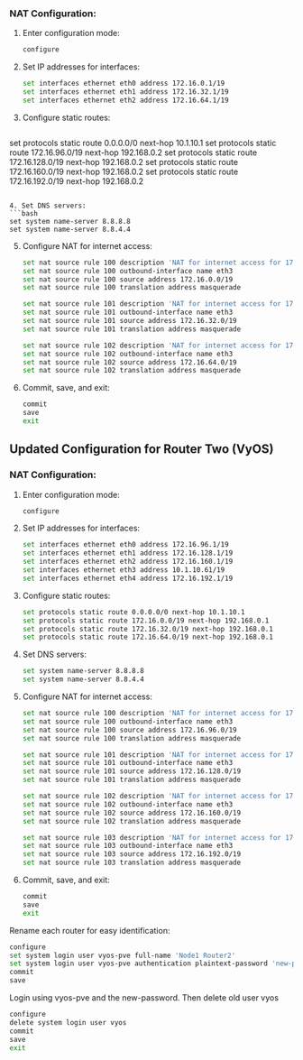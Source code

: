 
### NAT Configuration:
1. Enter configuration mode:
   ```bash
   configure
   ```

2. Set IP addresses for interfaces:
   ```bash
   set interfaces ethernet eth0 address 172.16.0.1/19
   set interfaces ethernet eth1 address 172.16.32.1/19
   set interfaces ethernet eth2 address 172.16.64.1/19
   ```

3. Configure static routes:
   ```bash
set protocols static route 0.0.0.0/0 next-hop 10.1.10.1
set protocols static route 172.16.96.0/19 next-hop 192.168.0.2
set protocols static route 172.16.128.0/19 next-hop 192.168.0.2
set protocols static route 172.16.160.0/19 next-hop 192.168.0.2
set protocols static route 172.16.192.0/19 next-hop 192.168.0.2
   ```

4. Set DNS servers:
   ```bash
   set system name-server 8.8.8.8
   set system name-server 8.8.4.4
   ```

5. Configure NAT for internet access:
   ```bash
   set nat source rule 100 description 'NAT for internet access for 172.16.0.0/19'
   set nat source rule 100 outbound-interface name eth3
   set nat source rule 100 source address 172.16.0.0/19
   set nat source rule 100 translation address masquerade

   set nat source rule 101 description 'NAT for internet access for 172.16.32.0/19'
   set nat source rule 101 outbound-interface name eth3
   set nat source rule 101 source address 172.16.32.0/19
   set nat source rule 101 translation address masquerade

   set nat source rule 102 description 'NAT for internet access for 172.16.64.0/19'
   set nat source rule 102 outbound-interface name eth3
   set nat source rule 102 source address 172.16.64.0/19
   set nat source rule 102 translation address masquerade
   ```

6. Commit, save, and exit:
   ```bash
   commit
   save
   exit
   ```

## Updated Configuration for Router Two (VyOS)

### NAT Configuration:
1. Enter configuration mode:
   ```bash
   configure
   ```

2. Set IP addresses for interfaces:
   ```bash
   set interfaces ethernet eth0 address 172.16.96.1/19
   set interfaces ethernet eth1 address 172.16.128.1/19
   set interfaces ethernet eth2 address 172.16.160.1/19
   set interfaces ethernet eth3 address 10.1.10.61/19
   set interfaces ethernet eth4 address 172.16.192.1/19
   ```

3. Configure static routes:
   ```bash
   set protocols static route 0.0.0.0/0 next-hop 10.1.10.1
   set protocols static route 172.16.0.0/19 next-hop 192.168.0.1
   set protocols static route 172.16.32.0/19 next-hop 192.168.0.1
   set protocols static route 172.16.64.0/19 next-hop 192.168.0.1

   ```

4. Set DNS servers:
   ```bash
   set system name-server 8.8.8.8
   set system name-server 8.8.4.4
   ```

5. Configure NAT for internet access:
   ```bash
   set nat source rule 100 description 'NAT for internet access for 172.16.96.0/19'
   set nat source rule 100 outbound-interface name eth3
   set nat source rule 100 source address 172.16.96.0/19
   set nat source rule 100 translation address masquerade

   set nat source rule 101 description 'NAT for internet access for 172.16.128.0/19'
   set nat source rule 101 outbound-interface name eth3
   set nat source rule 101 source address 172.16.128.0/19
   set nat source rule 101 translation address masquerade

   set nat source rule 102 description 'NAT for internet access for 172.16.160.0/19'
   set nat source rule 102 outbound-interface name eth3
   set nat source rule 102 source address 172.16.160.0/19
   set nat source rule 102 translation address masquerade

   set nat source rule 103 description 'NAT for internet access for 172.16.192.0/19'
   set nat source rule 103 outbound-interface name eth3
   set nat source rule 103 source address 172.16.192.0/19
   set nat source rule 103 translation address masquerade
   ```

6. Commit, save, and exit:
   ```bash
   commit
   save
   exit
   ```



Rename each router for easy identification:
```bash
configure
set system login user vyos-pve full-name 'Node1 Router2'
set system login user vyos-pve authentication plaintext-password 'new-password'
commit
save
```
Login using vyos-pve and the new-password. Then delete old user vyos
```bash
configure
delete system login user vyos
commit
save
exit
```
